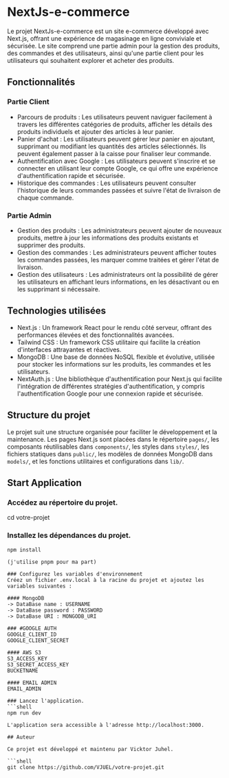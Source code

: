 # NextJs-e-commerce

Le projet NextJs-e-commerce est un site e-commerce développé avec Next.js, offrant une expérience de magasinage en ligne conviviale et sécurisée.
Le site comprend une partie admin pour la gestion des produits, des commandes et des utilisateurs, ainsi qu'une partie client pour les utilisateurs qui souhaitent explorer et acheter des produits.

## Fonctionnalités

### Partie Client

- Parcours de produits : Les utilisateurs peuvent naviguer facilement à travers les différentes catégories de produits, afficher les détails des produits individuels et ajouter des articles à leur panier.
- Panier d'achat : Les utilisateurs peuvent gérer leur panier en ajoutant, supprimant ou modifiant les quantités des articles sélectionnés. Ils peuvent également passer à la caisse pour finaliser leur commande.
- Authentification avec Google : Les utilisateurs peuvent s'inscrire et se connecter en utilisant leur compte Google, ce qui offre une expérience d'authentification rapide et sécurisée.
- Historique des commandes : Les utilisateurs peuvent consulter l'historique de leurs commandes passées et suivre l'état de livraison de chaque commande.

### Partie Admin

- Gestion des produits : Les administrateurs peuvent ajouter de nouveaux produits, mettre à jour les informations des produits existants et supprimer des produits.
- Gestion des commandes : Les administrateurs peuvent afficher toutes les commandes passées, les marquer comme traitées et gérer l'état de livraison.
- Gestion des utilisateurs : Les administrateurs ont la possibilité de gérer les utilisateurs en affichant leurs informations, en les désactivant ou en les supprimant si nécessaire.

## Technologies utilisées

- Next.js : Un framework React pour le rendu côté serveur, offrant des performances élevées et des fonctionnalités avancées.
- Tailwind CSS : Un framework CSS utilitaire qui facilite la création d'interfaces attrayantes et réactives.
- MongoDB : Une base de données NoSQL flexible et évolutive, utilisée pour stocker les informations sur les produits, les commandes et les utilisateurs.
- NextAuth.js : Une bibliothèque d'authentification pour Next.js qui facilite l'intégration de différentes stratégies d'authentification, y compris l'authentification Google pour une connexion rapide et sécurisée.

## Structure du projet

Le projet suit une structure organisée pour faciliter le développement et la maintenance. Les pages Next.js sont placées dans le répertoire `pages/`, les composants réutilisables dans `components/`, les styles dans `styles/`, les fichiers statiques dans `public/`, les modèles de données MongoDB dans `models/`, et les fonctions utilitaires et configurations dans `lib/`.


## Start Application

### Accédez au répertoire du projet.
cd votre-projet

### Installez les dépendances du projet.
```shell
npm install 

(j'utilise pnpm pour ma part)

### Configurez les variables d'environnement
Créez un fichier .env.local à la racine du projet et ajoutez les variables suivantes :

#### MongoDB
-> DataBase name : USERNAME
-> DataBase password : PASSWORD
-> DataBase URI : MONGODB_URI

### #GOOGLE AUTH
GOOGLE_CLIENT_ID
GOOGLE_CLIENT_SECRET

#### AWS S3
S3_ACCESS_KEY
S3_SECRET_ACCESS_KEY
BUCKETNAME

#### EMAIL ADMIN
EMAIL_ADMIN

### Lancez l'application.
```shell
npm run dev

L'application sera accessible à l'adresse http://localhost:3000.

## Auteur

Ce projet est développé et maintenu par Vicktor Juhel.

```shell
git clone https://github.com/VJUEL/votre-projet.git
